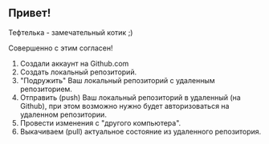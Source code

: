 ## Привет!

Тефтелька - замечательный котик ;)

Совершенно с этим согласен!

1. Создали аккаунт на Github.com
2. Создать локальный репозиторий.
3. "Подружить" Ваш локальный репозиторий с удаленным репозиторием.
4. Отправить (push) Ваш локальный репозиторий в удаленный (на Github), при этом возможно нужно будет авторизоваться на удаленном репозитории.
5. Провести изменения с "другого компьютера".
6. Выкачиваем (pull) актуальное состояние из удаленного репозитория.